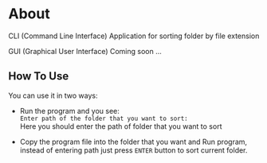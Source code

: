 # About 
<p>
CLI (Command Line Interface) Application for sorting folder by file extension

GUI (Graphical User Interface) Coming soon ...
</p>

## How To Use
You can use it in two ways:
* Run the program and you see:<br>
    `Enter path of the folder that you want to sort: ` <br>
    Here you should enter the path of folder that you want to sort

* Copy the program file into the folder that you want and Run program, instead of entering path just press `ENTER` button to sort current folder.